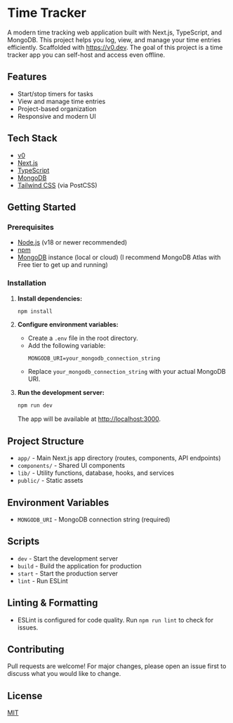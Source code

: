 # Time Tracker

A modern time tracking web application built with Next.js, TypeScript, and MongoDB. This project helps you log, view, and manage your time entries efficiently. Scaffolded with https://v0.dev. The goal of this project is a time tracker app you can self-host and access even offline. 

## Features
- Start/stop timers for tasks
- View and manage time entries
- Project-based organization
- Responsive and modern UI

## Tech Stack
- [v0](https://v0.dev)
- [Next.js](https://nextjs.org/)
- [TypeScript](https://www.typescriptlang.org/)
- [MongoDB](https://www.mongodb.com/)
- [Tailwind CSS](https://tailwindcss.com/) (via PostCSS)

## Getting Started

### Prerequisites
- [Node.js](https://nodejs.org/) (v18 or newer recommended)
- [npm](https://www.npmjs.com/)
- [MongoDB](https://www.mongodb.com/) instance (local or cloud) (I recommend MongoDB Atlas with Free tier to get up and running)

### Installation
1. **Install dependencies:**
   ```sh
   npm install
   ```

2. **Configure environment variables:**
   - Create a `.env` file in the root directory.
   - Add the following variable:
     ```env
     MONGODB_URI=your_mongodb_connection_string
     ```
   - Replace `your_mongodb_connection_string` with your actual MongoDB URI.

3. **Run the development server:**
   ```sh
   npm run dev
   ```
   The app will be available at [http://localhost:3000](http://localhost:3000).

## Project Structure
- `app/` - Main Next.js app directory (routes, components, API endpoints)
- `components/` - Shared UI components
- `lib/` - Utility functions, database, hooks, and services
- `public/` - Static assets

## Environment Variables
- `MONGODB_URI` - MongoDB connection string (required)

## Scripts
- `dev` - Start the development server
- `build` - Build the application for production
- `start` - Start the production server
- `lint` - Run ESLint

## Linting & Formatting
- ESLint is configured for code quality. Run `npm run lint` to check for issues.

## Contributing
Pull requests are welcome! For major changes, please open an issue first to discuss what you would like to change.

## License
[MIT](https://opensource.org/license/mit)